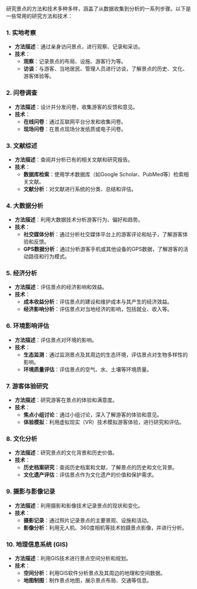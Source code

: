 研究景点的方法和技术多种多样，涵盖了从数据收集到分析的一系列步骤。以下是一些常用的研究方法和技术：

### 1. **实地考察**
- **方法描述**：通过亲身访问景点，进行观察、记录和采访。
- **技术**：
  - **观察**：记录景点的布局、设施、游客行为等。
  - **访谈**：与游客、当地居民、管理人员进行访谈，了解景点的历史、文化、游客体验等。

### 2. **问卷调查**
- **方法描述**：设计并分发问卷，收集游客的反馈和意见。
- **技术**：
  - **在线问卷**：通过互联网平台分发和收集问卷。
  - **现场问卷**：在景点现场分发纸质或电子问卷。

### 3. **文献综述**
- **方法描述**：查阅并分析已有的相关文献和研究报告。
- **技术**：
  - **数据库检索**：使用学术数据库（如Google Scholar、PubMed等）检索相关文献。
  - **文献分析**：对文献进行系统的分类、总结和评估。

### 4. **大数据分析**
- **方法描述**：利用大数据技术分析游客行为、偏好和趋势。
- **技术**：
  - **社交媒体分析**：通过分析社交媒体平台上的游客评论和帖子，了解游客体验和反馈。
  - **GPS数据分析**：通过分析游客手机或其他设备的GPS数据，了解游客的活动路径和行为模式。

### 5. **经济分析**
- **方法描述**：评估景点的经济影响和效益。
- **技术**：
  - **成本收益分析**：评估景点的建设和维护成本与其产生的经济效益。
  - **经济影响分析**：评估景点对当地经济的影响，包括就业、收入等。

### 6. **环境影响评估**
- **方法描述**：评估景点对环境的影响。
- **技术**：
  - **生态监测**：通过监测景点及其周边的生态环境，评估景点对生物多样性的影响。
  - **环境质量评估**：评估景点的空气、水、土壤等环境质量。

### 7. **游客体验研究**
- **方法描述**：研究游客在景点的体验和满意度。
- **技术**：
  - **焦点小组讨论**：通过小组讨论，深入了解游客的体验和意见。
  - **体验模拟**：利用虚拟现实（VR）技术模拟游客体验，进行研究和评估。

### 8. **文化分析**
- **方法描述**：研究景点的文化背景和历史价值。
- **技术**：
  - **历史档案研究**：查阅历史档案和文献，了解景点的历史和文化背景。
  - **文化遗产评估**：评估景点作为文化遗产的价值和保护需求。

### 9. **摄影与影像记录**
- **方法描述**：利用摄影和影像技术记录景点的现状和变化。
- **技术**：
  - **摄影记录**：通过照片记录景点的主要景观、设施和活动。
  - **影像分析**：利用无人机、360度相机等技术拍摄景点影像，并进行分析。

### 10. **地理信息系统 (GIS)**
- **方法描述**：利用GIS技术进行景点空间分析和规划。
- **技术**：
  - **空间分析**：利用GIS软件分析景点及其周边的地理和空间数据。
  - **地图制图**：制作景点地图，展示景点布局、交通等信息。


